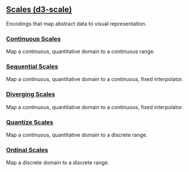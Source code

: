 ## [Scales (d3-scale)](https://github.com/d3/d3-scale/tree/v4.0.2)

Encodings that map abstract data to visual representation.

### [Continuous Scales](https://github.com/d3/d3-scale/blob/v4.0.2/README.md#continuous-scales)

Map a continuous, quantitative domain to a continuous range.

### [Sequential Scales](https://github.com/d3/d3-scale/blob/v4.0.2/README.md#sequential-scales)

Map a continuous, quantitative domain to a continuous, fixed interpolator.

### [Diverging Scales](https://github.com/d3/d3-scale/blob/v4.0.2/README.md#diverging-scales)

Map a continuous, quantitative domain to a continuous, fixed interpolator.

### [Quantize Scales](https://github.com/d3/d3-scale/blob/v4.0.2/README.md#quantize-scales)

Map a continuous, quantitative domain to a discrete range.

### [Ordinal Scales](https://github.com/d3/d3-scale/blob/v4.0.2/README.md#ordinal-scales)

Map a discrete domain to a discrete range.
